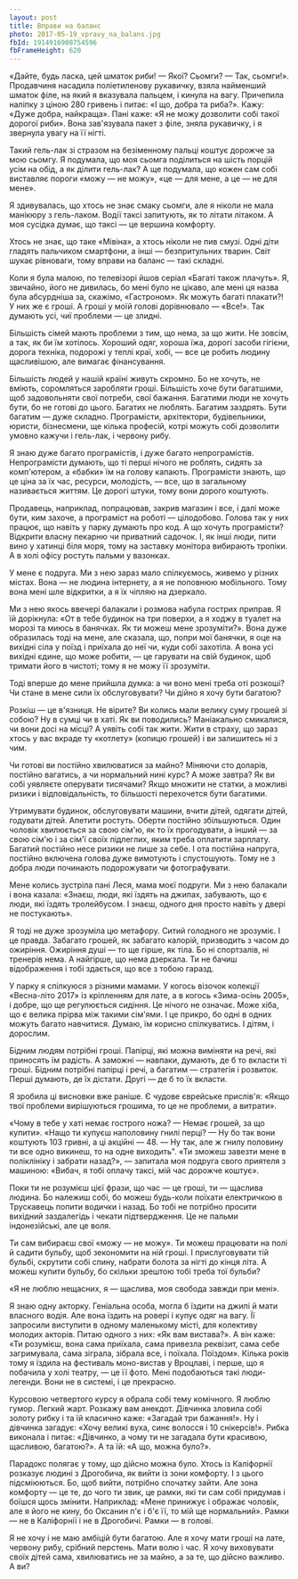 ```yaml
---
layout: post
title: Вправи на баланс
photo: 2017-05-19_vpravy_na_balans.jpg
fbId: 1914916908754596
fbFrameHeight: 620
---
```


«Дайте, будь ласка, цей шматок риби! — Якої? Сьомги? — Так, сьомги!». Продавчиня насадила поліетиленову рукавичку, взяла найменший шматок філе, на який я вказувала пальцем, і кинула на вагу. Причепила наліпку з ціною 280 гривень і питає: «І що, добра та риба?». Кажу: «Дуже добра, найкраща». Пані каже: «Я не можу дозволити собі такої дорогої риби». Вона зав'язувала пакет з філе, зняла рукавичку, і я звернула увагу на її нігті.

Такий гель-лак зі стразом на безіменному пальці коштує дорожче за мою сьомгу. Я подумала, що моя сьомга поділиться на шість порцій усім на обід, а як ділити гель-лак? А ще подумала, що кожен сам собі виставляє пороги «можу — не можу», «це — для мене, а це — не для мене».

<!--more-->

Я здивувалась, що  хтось не знає смаку сьомги, але я ніколи не мала манікюру з гель-лаком. Водії таксі запитують, як то літати літаком. А моя сусідка думає, що таксі — це вершина комфорту.

Хтось не знає, що таке «Мівіна», а хтось ніколи не пив смузі. Одні діти гладять пальчиком смартфони, а інші — безпритульних тварин. Світ шукає рівноваги, тому вправи на баланс — такі складні.

Коли я була малою, по телевізорі йшов серіал «Багаті також плачуть». Я, звичайно, його не дивилась, бо мені було не цікаво, але мені ця назва була абсурдніша за, скажімо, «Гастроном». Як можуть багаті плакати?! У них же є гроші. А гроші у моїй голові дорівнювало — «Все!». Так думають усі, чиї проблеми — це злидні.

Більшість сімей мають проблеми з тим, що нема, за що жити. Не зовсім, а так, як би їм хотілось. Хороший одяг, хороша їжа, дорогі засоби гігієни, дорога техніка, подорожі у теплі краї, хобі, — все це робить людину щасливішою, але вимагає фінансування. 

Більшість людей у нашій країні живуть скромно. Бо не хочуть, не вміють, соромляться заробляти гроші. Більшість хоче бути багатшими, щоб задовольняти свої потреби, свої бажання. Багатими люди не хочуть бути, бо не готові до цього. Багатих не люблять. Багатим заздрять. Бути багатим — дуже складно. Програмісти, архітектори, будівельники, юристи, бізнесмени, ще кілька професій, котрі можуть собі дозволити умовно кажучи і гель-лак, і червону рибу.

Я знаю дуже багато програмістів, і дуже багато непрограмістів. Непрограмісти думають, що ті перші нічого не роблять, сидять за комп'ютером, а «бабки» їм на голову капають. Програмісти знають, що це ціна за їх час, ресурси, молодість, — все, що в загальному називається життям. Це дорогі штуки, тому вони дорого коштують.

Продавець, наприклад, попрацював, закрив магазин і все, і далі може бути, ким захоче, а програміст на роботі — цілодобово. Голова так у них працює, що навіть у парку думають про код. А що хочуть програмісти? Відкрити власну пекарню чи приватний садочок. І, як  інші люди, пити вино у хатинці біля моря, тому на заставку монітора вибирають тропіки. А в холі офісу ростуть пальми у вазонках.

У мене є подруга. Ми з нею зараз мало спілкуємось, живемо у різних містах. Вона — не людина інтернету, а я не поповнюю мобільного. Тому вона мені шле відкритки, а я їх чіпляю на дзеркало.

Ми з нею якось ввечері балакали і розмова набула гострих приправ. Я їй дорікнула: «От в тебе будинок на три поверхи, а я ходжу в туалет на морозі та миюсь в банячках. Як ти можеш мене зрозуміти?». Вона дуже образилась тоді на мене, але сказала, що, попри мої банячки, я оце на вихідні сіла у поїзд і приїхала до неї чи, куди собі захотіла. А вона усі вихідні єдине, що може робити, — це гарувати на свій будинок, щоб тримати його в чистоті; тому я не можу її зрозуміти.

Тоді вперше до мене прийшла думка: а чи воно мені треба оті розкоші? Чи стане в мене сили їх обслуговувати? Чи дійно я хочу бути багатою?
 
Розкіш — це в'язниця. Не вірите? Ви колись мали велику суму грошей зі собою? Ну в сумці чи в хаті. Як ви поводились? Маніакально смикалися, чи вони досі на місці? А уявіть собі так жити. Жити в страху, що зараз хтось у вас вкраде ту «котлету» (копицю грошей) і ви залишитесь ні з чим.

Чи готові ви постійно хвилюватися за майно? Міняючи сто доларів, постійно вагатись, а чи нормальний нині курс? А може завтра? Як ви собі уявляєте оперувати тисячами? Якщо множити не статки, а можливі ризики і відповідальність, то більшості перехочется бути багатими.

Утримувати будинок, обслуговувати машини, вчити дітей, одягати дітей, годувати дітей. Апетити ростуть. Оберти постійно збільшуються. Один чоловік хвилюється за свою сім'ю, як то їх прогодувати, а інший — за свою сім'ю і за сім'ї своїх підлеглих, яким треба оплатити зарплату. Багатий постійно несе ризики не лише за себе. І ота постійна напруга, постійно включена голова дуже вимотують і спустошують. Тому не з добра люди починають подорожувати чи фотографувати.

Мене колись зустріла пані Леся, мама моєї подруги. Ми з нею балакали і вона казала: «Знаєш, люди, які їздять на джипах, забувають, що є люди, які їздять тролейбусом. І знаєш, одного дня просто навіть у двері не постукають».

Я тоді не дуже зрозуміла цю метафору. Ситий голодного не зрозуміє. І це правда. Забагато грошей, як забагато калорій, призводить з часом до ожиріння. Ожиріння душі — то ще гірше, як тіла. Бо ні спортзалів, ні тренерів нема. А найгірше, що нема дзеркала. Ти не бачиш відображення і тобі здається, що все з тобою гаразд.

У парку я спілкуюся з різними мамами. У когось візочок колекції «Весна-літо 2017» із кріпленням для лате, а в когось «Зима-осінь 2005», і добре, що ще регулюється сидіння. Це нічого не означає. Може хіба, що є велика прірва між такими сім'ями. І це прикро, бо одні в одних можуть багато навчитися. Думаю, їм корисно спілкуватись. І дітям, і дорослим.

Бідним людям потрібні гроші. Папірці, які можна виміняти на речі, які приносять їм радість. А заможні — навпаки, думають, де б то вкласти ті гроші. Бідним потрібні папірці і речі, а багатим — стратегія і розвиток. Перші думають, де їх дістати. Другі — де б то їх вкласти.

Я зробила ці висновки вже раніше. Є чудове єврейське прислів'я: «Якщо твої проблеми вирішуються грошима, то це не проблеми, а витрати».

«Чому в тебе у хаті немає гострого ножа? — Немає грошей, за що купити». «Нащо ти купуєш наполовину гнилі перці? — Ну бо так вони коштують 103 гривні, а ці акційні — 48. — Ну так, але ж гнилу половину ти все одно викинеш, то на одне виходить". «Ти зможеш завезти мене в поліклініку і забрати назад?», — запитала моя подруга свого приятеля з машиною: «Вибач, я тобі оплачу таксі, мій час дорожче коштує».

Поки ти не розумієш цієї фрази, що час — це гроші, ти — щаслива людина. Бо належиш собі, бо можеш будь-коли поїхати електричкою в Трускавець попити водички і назад. Бо тобі не потрібно просити вихідний заздалегідь і чекати підтвердження. Це не пальми індонезійські, але це воля.

Ти сам вибираєш свої «можу — не можу». Ти можеш працювати на полі й садити бульбу, щоб зекономити на ній гроші. І прислуговувати тій бульбі, скрутити собі спину, набрати болота за нігті до кінця літа. А можеш купити бульбу, бо скільки зрештою тобі треба тої бульби?

«Я не люблю нещасних, я — щаслива, моя свобода завжди при мені».

Я знаю одну акторку. Геніальна особа, могла б їздити на джипі й мати власного водія. Але вона їздить на ровері і купує одяг на вагу. Її запросили виступити в одному маленькому місті, для колективу молодих акторів. Питаю одного з них: «Як вам вистава?». А він каже: «Ти розумієш, вона сама приїхала, сама привезла реквізит, сама себе загримувала, сама зіграла, зібрала все, і поїхала. Поїздом». Кілька років тому я їздила на фестиваль моно-вистав у Вроцлаві, і перше, що я побачила у холі театру, — це її фото. Мені подобаються такі люди-легенди. Вони не в системі, і це прекрасно.

Курсовою четвертого курсу я обрала собі тему комічного. Я люблю гумор. Легкий жарт. Розкажу вам анекдот. Дівчинка зловила собі золоту рибку і та їй класично каже: «Загадай три бажання!». Ну і дівчинка загадує: «Хочу великі вуха, синє волосся і 10 снікерсів!». Рибка виконала і питає: «Дівчинко, а чому ти не загадала бути красивою, щасливою, багатою?». А та їй: «А що, можна було?».

Парадокс полягає у тому, що дійсно можна було. Хтось із Каліфорнії розказує людині з Дрогобича, як вийти із зони комфорту. І з цього підсміюються. Бо, щоб вийти, потрібно спочатку зайти. Але зона комфорту — це те, до чого ти звик, це рамки, які ти сам собі придумав і боїшся щось змінити. Наприклад: «Мене принижує і ображає чоловік, але я його не кину, бо Оксанин п'є і б'є її, то мій ще нормальний». Рамки — не в Каліфорнії і не в Дрогобичі. Рамки — в голові.

Я не хочу і не маю амбіцій бути багатою. Але я хочу мати гроші на лате, червону рибу, срібний перстень. Мати волю і час. Я хочу виховувати своїх дітей сама, хвилюватись не за майно, а за те, що дійсно важливо. А ви?
